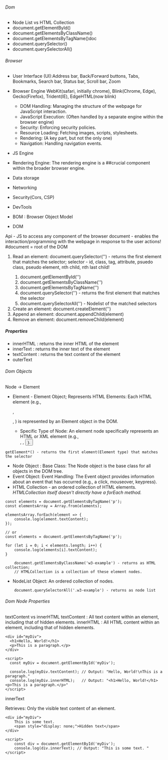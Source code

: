 ###### Dom
- Node List vs HTML Collection
- document.getElementById()
- document.getElementsByClassName()
- document.getElementsByTagName()doc
- document.querySelector()
- document.querySelectorAll()

###### Browser
- User Interface (UI):Address bar, Back/Forward buttons, Tabs, Bookmarks, Search bar, Status bar, Scroll bar, Zoom
- Browser Engine
    WebKit(safari, initially chrome),
    Blink(Chrome, Edge),
    Gecko(Firefox),
    Trident(IE),
    EdgeHTML(now blink)
    - DOM Handling: Managing the structure of the webpage for JavaScript interaction.   
    - JavaScript Execution: (Often handled by a separate engine within the browser engine)
    - Security: Enforcing security policies.
    - Resource Loading: Fetching images, scripts, stylesheets. 
    - Rendering: (A key part, but not the only one)
    - Navigation: Handling navigation events.

- JS Engine
- Rendering Engine: The rendering engine is a ##crucial component within the broader browser engine.
- Data storage
- Networking
- Security(Cors, CSP)
- DevTools
- BOM : Browser Object Model
- DOM

Api - JS to access any component of the browser
document - enables the interaction/programming with the webpage in response to the user actions!
#document = root of the DOM
1. Read an element: document.querySelector('<selector>') - returns the first element that matches the selector; selector - id, class, tag, attribute, psuedo class, pseudo element, nth child, nth last child!
    1. document.getElementById('<id>')
    2. document.getElementsByClassName('<class>')
    3. document.getElementsByTagName('<tag>')
    4. document.querySelector('<selector>') - returns the first element that matches the selector
    5. document.querySelectorAll('<selector>') - Nodelist of the matched selectors
2. Create an element: document.createElement('<element>')
3. Append an element: document.appendChild(element)
4. Remove an element: document.removeChild(element)



##### Properties
- innerHTML : returns the inner HTML of the element
- innerText : returns the inner text of the element
- textContent : returns the text content of the element
- outerText

###### Dom Objects
Node -> Element
- Element - Element Object; Represents HTML Elements: Each HTML element (e.g., <p>, <div>, <img>) is represented by an Element object in the DOM. 
    - Specific Type of Node: An element node specifically represents an HTML or XML element (e.g., <div>, <span>, <button>).
```
getElement*() - returns the first element(Element type) that matches the selector
```
- Node Object : Base Class: The Node object is the base class for all objects in the DOM tree.
- Event Object: Event Handling: The Event object provides information about an event that has occurred (e.g., a click, mouseover, keypress).
- HTML Collection - an ordered collection of HTML elements.
*HTMLCollection itself doesn't directly have a forEach method.*

```
const elements = document.getElementsByTagName('p'); 
const elementsArray = Array.from(elements); 

elementsArray.forEach(element => {
    console.log(element.textContent); 
});

// or
const elements = document.getElementsByTagName('p'); 

for (let i = 0; i < elements.length; i++) {
    console.log(elements[i].textContent); 
}
```

```
    document.getElementsByClassName('w3-example') - returns as HTML collection;
    // HTMLCollection is a collection of these element nodes.
```
- NodeList Object: An ordered collection of nodes.
```
    document.querySelectorAll('.w3-example') - returns as node list
```
    

###### Dom Node Properties
textContent vs innerHTML
textContent : All text content within an element, including that of hidden elements.
innerHTML : All HTML content within an element, including that of hidden elements.
```
<div id="myDiv">
  <h1>Hello, World!</h1>
  <p>This is a paragraph.</p>
</div>

<script>
  const myDiv = document.getElementById('myDiv');

  console.log(myDiv.textContent); // Output: "Hello, World!\nThis is a paragraph." 
  console.log(myDiv.innerHTML);   // Output: "<h1>Hello, World!</h1><p>This is a paragraph.</p>" 
</script>
```

innerText

Retrieves: Only the visible text content of an element.
```
<div id="myDiv">
    This is some text. 
    <span style="display: none;">Hidden text</span>
</div>

<script>
    const div = document.getElementById('myDiv');
    console.log(div.innerText); // Output: "This is some text. " 
</script>
```
